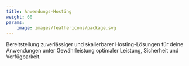 ```yaml
---
title: Anwendungs-Hosting
weight: 60
params:
    image: images/feathericons/package.svg
---
```


Bereitstellung zuverlässiger und skalierbarer Hosting-Lösungen für deine Anwendungen
unter Gewährleistung optimaler Leistung, Sicherheit und Verfügbarkeit.
